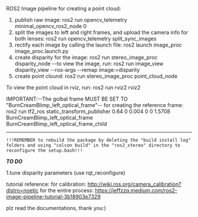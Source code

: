 ROS2 Image pipeline for creating a point cloud:
1. publish raw image:
	ros2 run opencv_telemetry minimal_opencv_ros2_node 0
2. split the images to left and right frames, and upload the camera info for both lenses:
	ros2 run opencv_telemetry split_sync_images 
3. rectify each image by calling the launch file:
	ros2 launch image_proc image_proc.launch.py 
4. create disparity for the image:
	ros2 run stereo_image_proc disparity_node
	--to view the image, run:
	ros2 run image_view disparity_view --ros-args --remap image:=disparity
5. create point clound:
	ros2 run stereo_image_proc point_cloud_node 

To view the point cloud in rviz, run:
	ros2 run rviz2 rviz2
	
IMPORTANT:--The golbal frame MUST BE SET TO "BurnCreamBlimp_left_optical_frame"--
for creating the reference frame:
	ros2 run tf2_ros static_transform_publisher   0.64 0 0.004  0 0 1.5708   BurnCreamBlimp_left_optical_frame   BurnCreamBlimp_left_optical_frame_child
	


***
	!!!REMEMBER to rebuild the package by deleting the "build install log" folders and using "colcon build" in the "ros2_stereo" directory to reconfigure the setup.bash!!!

***TO DO***

1.tune disparity parameters (use rqt_reconfigure)



tutorial reference:
	for calibration: http://wiki.ros.org/camera_calibration?distro=noetic
	for the entire process: https://jeffzzq.medium.com/ros2-image-pipeline-tutorial-3b18903e7329


plz read the documentations, thank you:)

